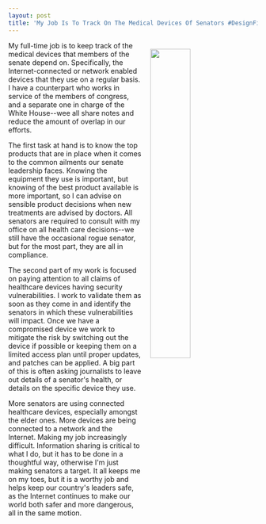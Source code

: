 ```yaml
---
layout: post
title: 'My Job Is To Track On The Medical Devices Of Senators #DesignFiction'
---
```

<p><img style="padding: 15px;" src="https://s3.amazonaws.com/kinlane-productions/bw-icons/bw-healthcare-device.png" alt="" width="40%" align="right" /></p>
<p>My full-time job is to keep track of the medical devices that members of the senate depend on. Specifically, the Internet-connected or network enabled devices that they use on a regular basis. I have a counterpart who works in service of the members of congress, and a separate one in charge of the White House--wee all share notes&nbsp;and reduce the amount of overlap in our efforts.</p>
<p>The first task at hand is to know the top products that are in place when it comes to the common ailments our senate leadership faces. Knowing the equipment they use is important, but knowing of the best product available is more important, so I can advise on sensible product decisions when new treatments are advised by doctors. All senators are required to consult with my office on all health care decisions--we still have the occasional rogue senator, but for the most part, they are all in compliance.</p>
<p>The second part of my work is focused on paying attention to all claims of healthcare devices having security vulnerabilities. I work to validate them as soon as they come in and identify the senators in which these vulnerabilities will impact. Once we have a compromised device we work to mitigate the risk by switching out the device if possible or keeping them on a limited access plan until proper updates, and patches can be applied. A big part of this is often asking journalists to leave out details of a senator's health, or details on the specific device they use.</p>
<p>More senators are using connected healthcare devices, especially amongst the elder ones. More devices are being connected to a network and the Internet. Making my job increasingly difficult. Information sharing is critical to what I do, but it has to be done in a thoughtful way, otherwise I'm just making senators a target. It all keeps me on my toes, but it is a worthy job&nbsp;and helps keep our country's leaders safe, as the Internet continues to make our world both safer and more dangerous, all in the same motion.</p>